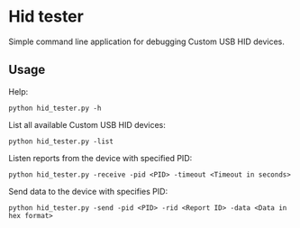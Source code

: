 # Hid tester

Simple command line application for debugging Custom USB HID devices.

## Usage

Help:

`python hid_tester.py -h`

List all available Custom USB HID devices:

`python hid_tester.py -list`

Listen reports from the device with specified PID:

`python hid_tester.py -receive -pid <PID> -timeout <Timeout in seconds>`

Send data to the device with specifies PID:

`python hid_tester.py -send -pid <PID> -rid <Report ID> -data <Data in hex format>`
